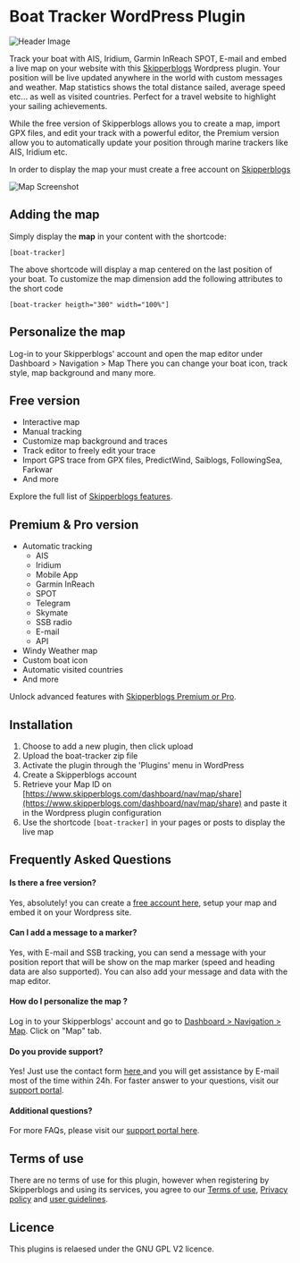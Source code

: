 # Boat Tracker WordPress Plugin

![Header Image](https://ps.w.org/boat-tracker/assets/banner-1544x500.png?rev=1693083)

Track your boat with AIS, Iridium, Garmin InReach SPOT, E-mail and embed a live map on your website with this [Skipperblogs](https://www.skipperblogs.com/?source=wp) Wordpress plugin.
Your position will be live updated anywhere in the world with custom messages and weather. Map statistics shows the total distance sailed, average speed etc... as well as visited countries.
Perfect for a travel website to highlight your sailing achievements.

While the free version of Skipperblogs allows you to create a map, import GPX files, and edit your track with a powerful editor, the Premium version allow you to automatically update your position through marine trackers like AIS, Iridium etc.

In order to display the map your must create a free account on [Skipperblogs](https://www.skipperblogs.com/register?source=wp)


![Map Screenshot](https://i.imgur.com/2XOMUTo.jpeg)

## Adding the map

Simply display the **map** in your content with the shortcode:

```
[boat-tracker]
```

The above shortcode will display a map centered on the last position of your boat.
To customize the map dimension add the following attributes to the short code 

```
[boat-tracker heigth="300" width="100%"]
```

## Personalize the map

Log-in to your Skipperblogs' account and open the map editor under Dashboard > Navigation > Map
There you can change your boat icon, track style, map background and many more.

## Free version

* Interactive map
* Manual tracking
* Customize map background and traces
* Track editor to freely edit your trace
* Import GPS trace from GPX files, PredictWind, Saiblogs, FollowingSea, Farkwar
* And more

Explore the full list of [Skipperblogs features](https://www.skipperblogs.com/features/?source=wp).

## Premium & Pro version

* Automatic tracking
    * AIS
    * Iridium
    * Mobile App
    * Garmin InReach
    * SPOT
    * Telegram
    * Skymate
    * SSB radio
    * E-mail
    * API
* Windy Weather map
* Custom boat icon
* Automatic visited countries
* And more

Unlock advanced features with [Skipperblogs Premium or Pro](https://www.skipperblogs.com/pricing/?source=wp).

## Installation

1. Choose to add a new plugin, then click upload
2. Upload the boat-tracker zip file
3. Activate the plugin through the 'Plugins' menu in WordPress
4. Create a Skipperblogs account
5. Retrieve your Map ID on [https://www.skipperblogs.com/dashboard/nav/map/share](https://www.skipperblogs.com/dashboard/nav/map/share) and paste it in the Wordpress plugin configuration
6. Use the shortcode `[boat-tracker]` in your pages or posts to display the live map

## Frequently Asked Questions

#### Is there a free version?
Yes, absolutely! you can create a [free account here](https://www.skipperblogs.com/register?source=wp), setup your map and embed it on your Wordpress site.

#### Can I add a message to a marker?

Yes, with E-mail and SSB tracking, you can send a message with your position report that will be show on the map marker (speed and heading data are also supported).
You can also add your message and data with the map editor.

#### How do I personalize the map ?

Log in to your Skipperblogs' account and go to [Dashboard > Navigation > Map](https://www.skipperblogs.com/dashboard/map-editor). Click on "Map" tab.

#### Do you provide support?

Yes! Just use the contact form [here ](https://www.skipperblogs.com/contact?source=wp) and you will get assistance by E-mail most of the time within 24h.
For faster answer to your questions, visit our [support portal](https://www.skipperblogs.com/support?source=wp).

#### Additional questions?

For more FAQs, please visit our [support portal here](https://www.skipperblogs.com/support?source=wp).

## Terms of use

There are no terms of use for this plugin, however when registering by Skipperblogs and using its services, you agree to our [Terms of use](https://www.skipperblogs.com/terms?source=wp), [Privacy policy](https://www.skipperblogs.com/terms/privacy?source=wp) and [user guidelines](https://www.skipperblogs.com/terms/user-guidelines?source=wp).

## Licence

This plugins is relaesed under the GNU GPL V2 licence.
